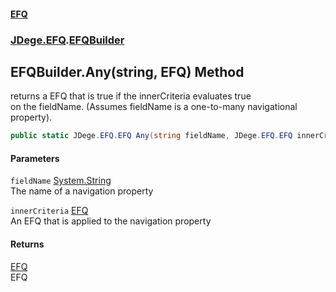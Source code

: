 #### [EFQ](index 'index')
### [JDege.EFQ](JDege_EFQ 'JDege.EFQ').[EFQBuilder](EFQBuilder 'JDege.EFQ.EFQBuilder')
## EFQBuilder.Any(string, EFQ) Method
returns a EFQ that is true if the innerCriteria evaluates true  
on the fieldName. (Assumes fieldName is a one-to-many navigational property).  
```csharp
public static JDege.EFQ.EFQ Any(string fieldName, JDege.EFQ.EFQ innerCriteria);
```
#### Parameters
<a name='JDege_EFQ_EFQBuilder_Any(string_JDege_EFQ_EFQ)_fieldName'></a>
`fieldName` [System.String](https://docs.microsoft.com/en-us/dotnet/api/System.String 'System.String')  
The name of a navigation property
  
<a name='JDege_EFQ_EFQBuilder_Any(string_JDege_EFQ_EFQ)_innerCriteria'></a>
`innerCriteria` [EFQ](EFQ 'JDege.EFQ.EFQ')  
An EFQ that is applied to the navigation property
  
#### Returns
[EFQ](EFQ 'JDege.EFQ.EFQ')  
EFQ
